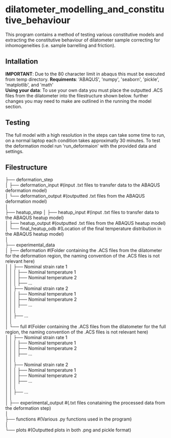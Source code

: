 # dilatometer_modelling_and_constitutive_behaviour

This program contains a method of testing various constitutive models and extracting the constitutive behaviour of dilatometer sample correcting for inhomogeneities (i.e. sample barrelling and friction). 

## Intallation
**IMPORTANT**: Due to the 80 character limit in abaqus this must be executed from temp directory. 
**Requiments**: 'ABAQUS', 'numpy', 'seaborn', 'pickle', 'matplotlib', and 'math'  
**Using your data**: To use your own data you must place the outputted .ACS files from the dilatometer into the filestructure shown below. further changes you may need to make are outlined in the running the model section. 

## Testing
The full model with a high resolution in the steps can take some time to run, on a normal laptop each condition takes approximatly 30 minutes. To test the deformation model run 'run_deformaion' with the provided data and settings. 

## Filestructure
├── deformation_step<br/>
│   ├── deformation_input #(input .txt files to transfer data to the ABAQUS deformation model)<br/>
│   └── deformation_output #(outputted .txt files from the ABAQUS deformation model)<br/>
│ <br/>
├── heatup_step
│   ├── heatup_input #(input .txt files to transfer data to the ABAQUS heatup model)<br/>
│   ├── heatup_output #(outputted .txt files from the ABAQUS heatup model)<br/>
│   └── final_heatup_odb #(Location of the final temperature distribution in the ABAQUS heatup model)<br/>
│ <br/>
├── experimental_data<br/>
│   ├── deformation #(Folder containing the .ACS files from the dilatometer for the deformation region, the naming convention of the .ACS files is not relevant here)<br/>
│   │   ├── Nominal strain rate 1<br/>
│   │   │   ├── Nominal temperature 1<br/>
│   │   │   ├── Nominal temperature 2<br/>
│   │   │   ├── ...<br/>
│   │   ├── Nominal strain rate 2<br/>
│   │   │   ├── Nominal temperature 1<br/>
│   │   │   ├── Nominal temperature 2<br/>
│   │   │   ├── ...<br/>
│   │   │   <br/>
│   │   ├── ... <br/>
│   │ <br/>
│   └── full #(Folder containing the .ACS files from the dilatometer for the full region, the naming convention of the .ACS files is not relevant here)<br/>
│   │   ├── Nominal strain rate 1<br/>
│   │   │   ├── Nominal temperature 1<br/>
│   │   │   ├── Nominal temperature 2<br/>
│   │   │   ├── ...<br/>
│   │   │   <br/>
│   │   ├── Nominal strain rate 2<br/>
│   │   │   ├── Nominal temperature 1<br/>
│   │   │   ├── Nominal temperature 2<br/>
│   │   │   ├── ...<br/>
│   │   │   <br/>
│   │   ├── ... <br/>
│   │ <br/>
│   ├── experimental_output #(.txt files conataining the processed data from the deformation step)<br/>
│ <br/>
├── functions #(Various .py functions used in the program)<br/>
│ <br/>
└── plots #(Outputted plots in both .png and pickle format)<br/>
